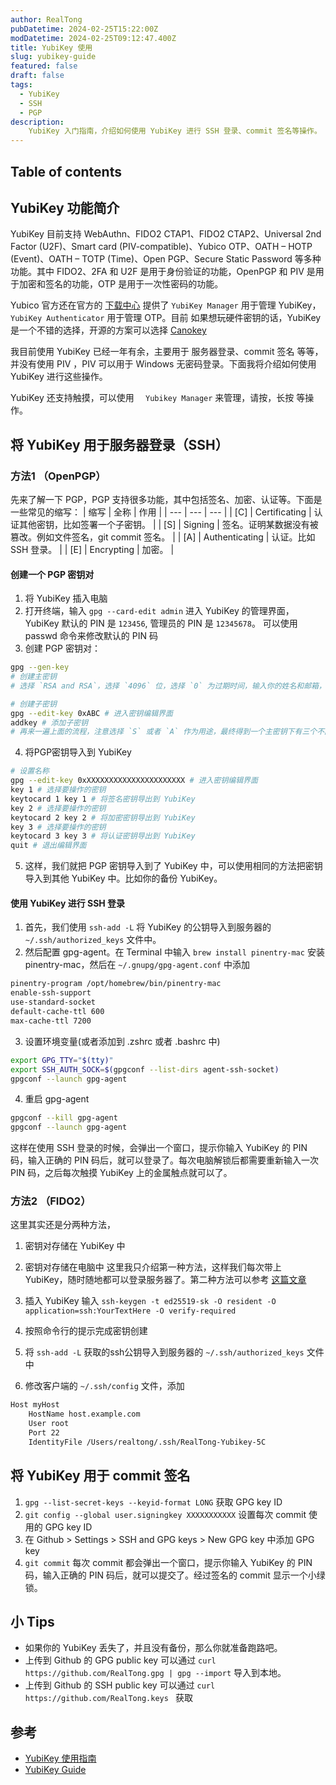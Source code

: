 ```yaml
---
author: RealTong
pubDatetime: 2024-02-25T15:22:00Z
modDatetime: 2024-02-25T09:12:47.400Z
title: YubiKey 使用
slug: yubikey-guide
featured: false
draft: false
tags:
  - YubiKey
  - SSH
  - PGP
description:
    YubiKey 入门指南，介绍如何使用 YubiKey 进行 SSH 登录、commit 签名等操作。
---
```


## Table of contents

## YubiKey 功能简介
YubiKey 目前支持 WebAuthn、FIDO2 CTAP1、FIDO2 CTAP2、Universal 2nd Factor (U2F)、Smart card (PIV-compatible)、Yubico OTP、OATH – HOTP (Event)、OATH – TOTP (Time)、Open PGP、Secure Static Password 等多种功能。其中 FIDO2、2FA 和 U2F 是用于身份验证的功能，OpenPGP 和 PIV 是用于加密和签名的功能，OTP 是用于一次性密码的功能。

Yubico 官方还在官方的 [下载中心](https://www.yubico.com/support/download/) 提供了 `YubiKey Manager` 用于管理 YubiKey，`YubiKey Authenticator` 用于管理 OTP。目前 如果想玩硬件密钥的话，YubiKey 是一个不错的选择，开源的方案可以选择 [Canokey](https://www.canokeys.org/)

我目前使用 YubiKey 已经一年有余，主要用于 服务器登录、commit 签名 等等，并没有使用 PIV ，PIV 可以用于 Windows 无密码登录。下面我将介绍如何使用 YubiKey 进行这些操作。

YubiKey 还支持触摸，可以使用 `  Yubikey Manager` 来管理，请按，长按 等操作。

## 将 YubiKey 用于服务器登录（SSH）

### 方法1 （OpenPGP）
先来了解一下 PGP，PGP 支持很多功能，其中包括签名、加密、认证等。下面是一些常见的缩写：
| 缩写 | 全称 | 作用 |
| --- | --- | --- |
| [C] | Certificating | 认证其他密钥，比如签署一个子密钥。 |
| [S] | Signing | 签名。证明某数据没有被篡改。例如文件签名，git commit 签名。 |
| [A] | Authenticating | 认证。比如 SSH 登录。 |
| [E] | Encrypting | 加密。 |


#### 创建一个 PGP 密钥对
1. 将 YubiKey 插入电脑
2. 打开终端，输入 `gpg --card-edit admin` 进入 YubiKey 的管理界面，YubiKey 默认的 PIN 是 `123456`, 管理员的 PIN 是 `12345678`。
   可以使用 passwd 命令来修改默认的 PIN 码
3. 创建 PGP 密钥对：
```bash
gpg --gen-key
# 创建主密钥
# 选择 `RSA and RSA`，选择 `4096` 位，选择 `0` 为过期时间，输入你的姓名和邮箱，输入密码，完成密钥对的创建。

# 创建子密钥
gpg --edit-key 0xABC # 进入密钥编辑界面
addkey # 添加子密钥
# 再来一遍上面的流程，注意选择 `S` 或者 `A` 作为用途，最终得到一个主密钥下有三个不同功能的子密钥。
```
4. 将PGP密钥导入到 YubiKey
```bash
# 设置名称
gpg --edit-key 0xXXXXXXXXXXXXXXXXXXXXXX # 进入密钥编辑界面
key 1 # 选择要操作的密钥
keytocard 1 key 1 # 将签名密钥导出到 YubiKey
key 2 # 选择要操作的密钥
keytocard 2 key 2 # 将加密密钥导出到 YubiKey
key 3 # 选择要操作的密钥
keytocard 3 key 3 # 将认证密钥导出到 YubiKey
quit # 退出编辑界面
```
5. 这样，我们就把 PGP 密钥导入到了 YubiKey 中，可以使用相同的方法把密钥导入到其他 YubiKey 中。比如你的备份 YubiKey。

#### 使用 YubiKey 进行 SSH 登录
1. 首先，我们使用 `ssh-add -L` 将 YubiKey 的公钥导入到服务器的 `~/.ssh/authorized_keys` 文件中。
2. 然后配置 gpg-agent。在 Terminal 中输入 `brew install pinentry-mac` 安装 pinentry-mac，然后在 `~/.gnupg/gpg-agent.conf` 中添加 
```bash
pinentry-program /opt/homebrew/bin/pinentry-mac
enable-ssh-support
use-standard-socket
default-cache-ttl 600
max-cache-ttl 7200
```

3. 设置环境变量(或者添加到 .zshrc 或者 .bashrc 中)
```bash
export GPG_TTY="$(tty)"
export SSH_AUTH_SOCK=$(gpgconf --list-dirs agent-ssh-socket)
gpgconf --launch gpg-agent
```

4. 重启 gpg-agent
```bash
gpgconf --kill gpg-agent
gpgconf --launch gpg-agent
```

这样在使用 SSH 登录的时候，会弹出一个窗口，提示你输入 YubiKey 的 PIN 码，输入正确的 PIN 码后，就可以登录了。每次电脑解锁后都需要重新输入一次 PIN 码，之后每次触摸 YubiKey 上的金属触点就可以了。

### 方法2 （FIDO2）
这里其实还是分两种方法，
1. 密钥对存储在 YubiKey 中
2. 密钥对存储在电脑中
这里我只介绍第一种方法，这样我们每次带上 YubiKey，随时随地都可以登录服务器了。第二种方法可以参考 [这篇文章](https://developers.yubico.com/SSH/Securing_SSH_with_FIDO2.html)

1. 插入 YubiKey 输入 `ssh-keygen -t ed25519-sk -O resident -O application=ssh:YourTextHere -O verify-required`
2. 按照命令行的提示完成密钥创建
3. 将 `ssh-add -L` 获取的ssh公钥导入到服务器的 `~/.ssh/authorized_keys` 文件中
4. 修改客户端的 `~/.ssh/config` 文件，添加
```bash
Host myHost
    HostName host.example.com
    User root
    Port 22
    IdentityFile /Users/realtong/.ssh/RealTong-Yubikey-5C
```

## 将 YubiKey 用于 commit 签名
1. `gpg --list-secret-keys --keyid-format LONG` 获取 GPG key ID
2. `git config --global user.signingkey XXXXXXXXXXX` 设置每次 commit 使用的 GPG key ID
3. 在 Github > Settings > SSH and GPG keys > New GPG key 中添加 GPG key
4. `git commit` 每次 commit 都会弹出一个窗口，提示你输入 YubiKey 的 PIN 码，输入正确的 PIN 码后，就可以提交了。经过签名的 commit 显示一个小绿锁。


## 小 Tips
- 如果你的 YubiKey 丢失了，并且没有备份，那么你就准备跑路吧。
- 上传到 Github 的 GPG public key 可以通过 `curl https://github.com/RealTong.gpg | gpg --import` 导入到本地。
- 上传到 Github 的 SSH public key 可以通过 `curl https://github.com/RealTong.keys ` 获取

## 参考 
- [YubiKey 使用指南](https://developers.yubico.com/PIV/Guides/Securing_SSH_with_OpenPGP_or_PIV.html)
- [YubiKey Guide](https://github.com/drduh/YubiKey-Guide)
